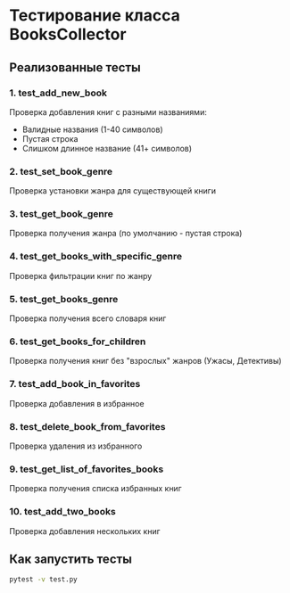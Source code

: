 # Тестирование класса BooksCollector

## Реализованные тесты

### 1. test_add_new_book
Проверка добавления книг с разными названиями:
- Валидные названия (1-40 символов)
- Пустая строка
- Слишком длинное название (41+ символов)

### 2. test_set_book_genre
Проверка установки жанра для существующей книги

### 3. test_get_book_genre
Проверка получения жанра (по умолчанию - пустая строка)

### 4. test_get_books_with_specific_genre
Проверка фильтрации книг по жанру

### 5. test_get_books_genre
Проверка получения всего словаря книг

### 6. test_get_books_for_children
Проверка получения книг без "взрослых" жанров (Ужасы, Детективы)

### 7. test_add_book_in_favorites
Проверка добавления в избранное

### 8. test_delete_book_from_favorites
Проверка удаления из избранного

### 9. test_get_list_of_favorites_books
Проверка получения списка избранных книг

### 10. test_add_two_books
Проверка добавления нескольких книг

## Как запустить тесты
```bash
pytest -v test.py
